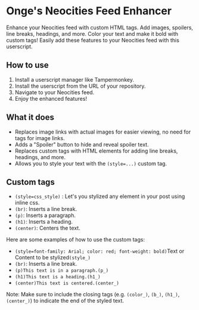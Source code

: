 # Onge's Neocities Feed Enhancer

Enhance your Neocities feed with custom HTML tags. Add images, spoilers, line breaks, headings, and more. Color your text and make it bold with custom tags! Easily add these features to your Neocities feed with this userscript.

## How to use

1. Install a userscript manager like Tampermonkey.
2. Install the userscript from the URL of your repository.
3. Navigate to your Neocities feed.
4. Enjoy the enhanced features!

## What it does

- Replaces image links with actual images for easier viewing, no need for tags for image links.
- Adds a "Spoiler" button to hide and reveal spoiler text.
- Replaces custom tags with HTML elements for adding line breaks, headings, and more.
- Allows you to style your text with the `(style=...)` custom tag.

## Custom tags
- `(style=css_style)` : Let's you stylized any element in your post using inline css.
- `(br)`: Inserts a line break.
- `(p)`: Inserts a paragraph.
- `(h1)`: Inserts a heading.
- `(center)`: Centers the text.


Here are some examples of how to use the custom tags:

- `(style=font-family: Arial; color: red; font-weight: bold)`Text or Content to be stylized`(style_)`
- `(br)`: Inserts a line break.
- `(p)This text is in a paragraph.(p_)`
- `(h1)This text is a heading.(h1_)`
- `(center)This text is centered.(center_)`


Note: Make sure to include the closing tags (e.g. `(color_)`, `(b_)`, `(h1_)`, `(center_)`) to indicate the end of the styled text.

